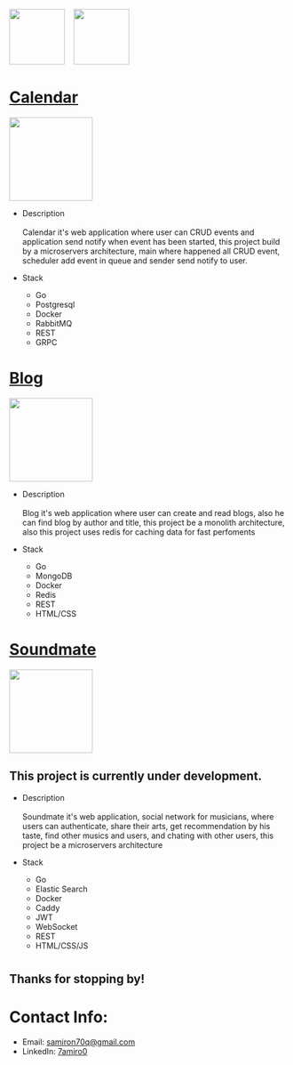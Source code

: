 <a href="mailto:samiron70q@gmail.com"><img src="https://external-content.duckduckgo.com/iu/?u=https%3A%2F%2Fpngimg.com%2Fuploads%2Femail%2Femail_PNG100741.png&f=1&nofb=1&ipt=47baa36f36c52d6fa34600191975051ae39645693e72b8f1bcaa088a329aab5a&ipo=images" height=100px></a>&nbsp;&nbsp;&nbsp;
<a href="www.linkedin.com/in/stanislav-savonchuk-a96792261" target="_blank"><img src="https://external-content.duckduckgo.com/iu/?u=https%3A%2F%2Faliciavalero.com%2Fwp-content%2Fuploads%2F2020%2F11%2Flogo-Linkedin.png&f=1&nofb=1&ipt=0d18d1b737eed80a0624acecede8d5485253a5ec212eb46300edfe0495b9e486&ipo=images" height=100px></a>

#

# [Calendar](https://github.com/7amiro0/Calendar)
<p align="left"> <a href="https://github.com/7amiro0/Calendar"> <img src="https://user-images.githubusercontent.com/33416429/92813512-27f0bb80-f376-11ea-8562-ee2b3e416aec.png" width="150" ></a>
</p>

* Description \
  \
  Calendar it's web application where user can CRUD events and application send notify when event has been started, this project build by a microservers architecture, main where happened all CRUD event, scheduler add event in queue and sender send notify to user. 

* Stack
  - Go
  - Postgresql
  - Docker
  - RabbitMQ
  - REST
  - GRPC

#

# [Blog](https://github.com/7amiro0/Blog)
<p align="left"> <a href="https://github.com/7amiro0/Blog"> <img src="https://user-images.githubusercontent.com/33416429/92813512-27f0bb80-f376-11ea-8562-ee2b3e416aec.png" width="150" ></a>
</p>

* Description \
  \
  Blog it's web application where user can create and read blogs, also he can find blog by author and title, this project be a monolith architecture, also this project uses redis for caching data for fast perfoments 

* Stack
  - Go
  - MongoDB
  - Docker
  - Redis
  - REST
  - HTML/CSS

#

# [Soundmate](https://github.com/7amiro0/Soundmate)
<p align="left"> <a href="https://github.com/7amiro0/Soundmate"> <img src="https://user-images.githubusercontent.com/33416429/92813512-27f0bb80-f376-11ea-8562-ee2b3e416aec.png" width="150" ></a>
</p>

## This project is currently under development.

* Description \
  \
  Soundmate it's web application, social network for musicians, where users can authenticate, share their arts, get recommendation by his taste, find other musics and users, and chating with other users, this project be a microservers architecture

* Stack
  - Go
  - Elastic Search
  - Docker
  - Caddy
  - JWT
  - WebSocket
  - REST
  - HTML/CSS/JS

#

## Thanks for stopping by!

# Contact Info:

- Email: samiron70q@gmail.com
- LinkedIn: [7amiro0](www.linkedin.com/in/stanislav-savonchuk-a96792261)
